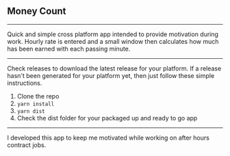 ## Money Count
---
Quick and simple cross platform app intended to provide motivation during work.
Hourly rate is entered and a small window then calculates how much has been earned with each passing minute.

---
Check releases to download the latest release for your platform. If a release hasn't been generated for your platform yet, then just follow these simple instructions.
1. Clone the repo
2. ```yarn install```
3. ```yarn dist```
4. Check the dist folder for your packaged up and ready to go app

---
I developed this app to keep me motivated while working on after hours contract jobs.
